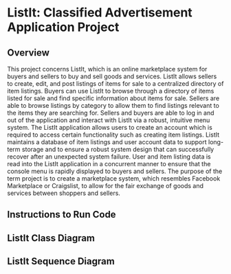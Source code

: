 # ListIt: Classified Advertisement Application Project

<h2>Overview</h2>
<p>This project concerns ListIt, which is an online marketplace system for buyers and sellers to buy and sell goods and services. ListIt allows sellers to create, edit, and post listings of items for sale to a centralized directory of item listings. Buyers can use ListIt to browse through a directory of items listed for sale and find specific information about items for sale. Sellers are able to browse listings by category to allow them to find listings relevant to the items they are searching for. Sellers and buyers are able to log in and out of the application and interact with ListIt via a robust, intuitive menu system. The ListIt application allows users to create an account which is required to access certain functionality such as creating item listings. ListIt maintains a database of item listings and user account data to support long-term storage and to ensure a robust system design that can successfully recover after an unexpected system failure. User and item listing data is read into the ListIt application in a concurrent manner to ensure that the console menu is rapidly displayed to buyers and sellers. The purpose of the term project is to create a marketplace system, which resembles Facebook Marketplace or Craigslist, to allow for the fair exchange of goods and services between shoppers and sellers.</p>

<h2>Instructions to Run Code</h2>
<p></p>

<h2>ListIt Class Diagram</h2>
<p></p>

<h2>ListIt Sequence Diagram</h2>
<p></p>
